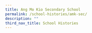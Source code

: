 ```yaml
---
title: Ang Mo Kio Secondary School
permalink: /school-histories/amk-sec/
description: ""
third_nav_title: School Histories
---
```


